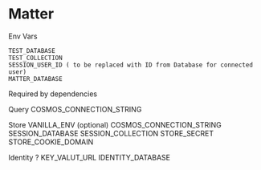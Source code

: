 # Matter

Env Vars

    TEST_DATABASE
    TEST_COLLECTION
    SESSION_USER_ID ( to be replaced with ID from Database for connected user)
    MATTER_DATABASE


Required by dependencies

Query
    COSMOS_CONNECTION_STRING

Store
    VANILLA_ENV (optional)
    COSMOS_CONNECTION_STRING
    SESSION_DATABASE
    SESSION_COLLECTION
    STORE_SECRET
    STORE_COOKIE_DOMAIN

Identity ?
    KEY_VALUT_URL
    IDENTITY_DATABASE